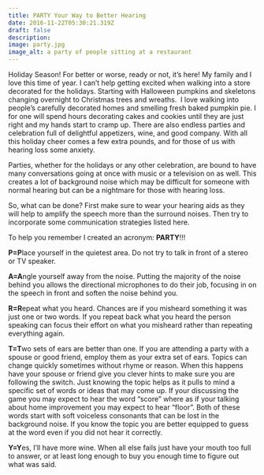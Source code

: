 ```yaml
---
title: PARTY Your Way to Better Hearing
date: 2016-11-22T05:30:21.319Z
draft: false
description:
image: party.jpg
image_alt: a party of people sitting at a restaurant
---
```


<!--StartFragment-->

Holiday Season! For better or worse, ready or not, it’s here! My family and I love this time of year. I can’t help getting excited when walking into a store decorated for the holidays. Starting with Halloween pumpkins and skeletons changing overnight to Christmas trees and wreaths.  I love walking into people’s carefully decorated homes and smelling fresh baked pumpkin pie. I for one will spend hours decorating cakes and cookies until they are just right and my hands start to cramp up. There are also endless parties and celebration full of delightful appetizers, wine, and good company. With all this holiday cheer comes a few extra pounds, and for those of us with hearing loss some anxiety.

Parties, whether for the holidays or any other celebration, are bound to have many conversations going at once with music or a television on as well. This creates a lot of background noise which may be difficult for someone with normal hearing but can be a nightmare for those with hearing loss.

So, what can be done? First make sure to wear your hearing aids as they will help to amplify the speech more than the surround noises. Then try to incorporate some communication strategies listed here.

To help you remember I created an acronym: **PARTY**!!!

**P=P**lace yourself in the quietest area. Do not try to talk in front of a stereo or TV speaker.

**A=A**ngle yourself away from the noise. Putting the majority of the noise behind you allows the directional microphones to do their job, focusing in on the speech in front and soften the noise behind you.

**R=R**epeat what you heard. Chances are if you misheard something it was just one or two words. If you repeat back what you heard the person speaking can focus their effort on what you misheard rather than repeating everything again.

**T=T**wo sets of ears are better than one. If you are attending a party with a spouse or good friend, employ them as your extra set of ears. Topics can change quickly sometimes without rhyme or reason. When this happens have your spouse or friend give you clever hints to make sure you are following the switch. Just knowing the topic helps as it pulls to mind a specific set of words or ideas that may come up. If your discussing the game you may expect to hear the word “score” where as if your talking about home improvement you may expect to hear “floor”. Both of these words start with soft voiceless consonants that can be lost in the background noise. If you know the topic you are better equipped to guess at the word even if you did not hear it correctly.

**Y=Y**es, I’ll have more wine. When all else fails just have your mouth too full to answer, or at least long enough to buy you enough time to figure out what was said.

<!--EndFragment-->
